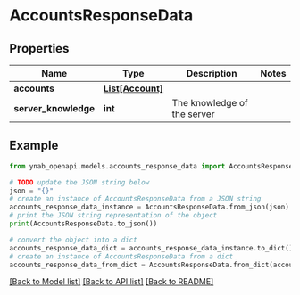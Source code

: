 # AccountsResponseData


## Properties

Name | Type | Description | Notes
------------ | ------------- | ------------- | -------------
**accounts** | [**List[Account]**](Account.md) |  | 
**server_knowledge** | **int** | The knowledge of the server | 

## Example

```python
from ynab_openapi.models.accounts_response_data import AccountsResponseData

# TODO update the JSON string below
json = "{}"
# create an instance of AccountsResponseData from a JSON string
accounts_response_data_instance = AccountsResponseData.from_json(json)
# print the JSON string representation of the object
print(AccountsResponseData.to_json())

# convert the object into a dict
accounts_response_data_dict = accounts_response_data_instance.to_dict()
# create an instance of AccountsResponseData from a dict
accounts_response_data_from_dict = AccountsResponseData.from_dict(accounts_response_data_dict)
```
[[Back to Model list]](../README.md#documentation-for-models) [[Back to API list]](../README.md#documentation-for-api-endpoints) [[Back to README]](../README.md)


